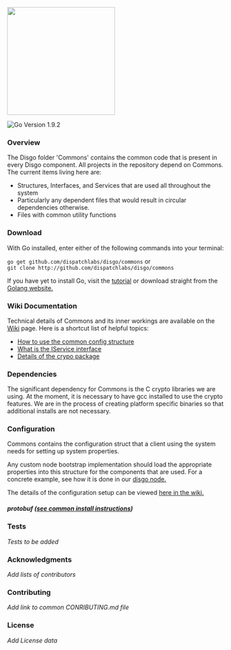 <img src="https://dispatchlabs.io/wp-content/themes/ccprototypev5/images/dispatchlabs-logo.png" width="250">

![Go Version 1.9.2](http://b.repl.ca/v1/Go_Version-1.9.2-brightgreen.png)

<a name="overview"></a>
### Overview

The Disgo folder 'Commons' contains the common code that is present in every Disgo component.   All projects in the repository depend on Commons. The current items living here are:

 - Structures, Interfaces, and Services that are used all throughout the system
 - Particularly any dependent files that would result in circular dependencies otherwise.
 - Files with common utility functions

### Download

With Go installed, enter either of the following commands into your terminal:

`go get github.com/dispatchlabs/disgo/commons`
or  
`git clone http://github.com/dispatchlabs/disgo/commons`

If you have yet to install Go, visit the [tutorial](https://github.com/dispatchlabs/samples/tree/master/golang-setup) or download straight from the [Golang website.](https://golang.org/dl/)

<a name="wiki"></a>
### Wiki Documentation
Technical details of Commons and its inner workings are available on the [Wiki](https://github.com/dispatchlabs/disgo_commons/wiki) page. Here is a shortcut list of helpful topics:

 - [How to use the common config structure](https://github.com/dispatchlabs/disgo/commons/wiki#configuration)
 - [What is the IService interface](https://github.com/dispatchlabs/disgo/commons/wiki#iservice-interface)
 - [Details of the crypo package](https://github.com/dispatchlabs/disgo/commons/wiki#crypto)

<a name="dependencies"></a>
### Dependencies

The significant dependency for Commons is the C crypto libraries we are using.  At the moment, it is necessary to have gcc installed to use the crypto features.  We are in the process of creating platform specific binaries so that additional installs are not necessary.

<a name="configuration"></a>
### Configuration
Commons contains the configuration struct that a client using the system needs for setting up system properties. 

Any custom node bootstrap implementation should load the appropriate properties into this structure for the components that are used.  For a concrete example, see how it is done in our [disgo node.]()

The details of the configuration setup can be viewed [here in the wiki.](https://github.com/dispatchlabs/disgo/wiki/Config)

<a name="protobuf"></a>
##### protobuf ([see common install instructions](https://github.com/dispatchlabs/disgo/wiki#protoc))

<a name="tests"></a>
### Tests
*Tests to be added*

<a name="acknowledgments"></a>
### Acknowledgments
*Add lists of contributors*

<a name="contributing"></a>
### Contributing
*Add link to common CONRIBUTING.md file*

<a name="license"></a>
### License
*Add License data*
